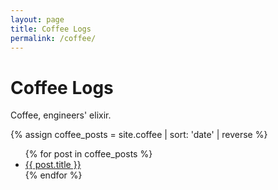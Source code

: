 ```yaml
---
layout: page
title: Coffee Logs
permalink: /coffee/
---
```

# Coffee Logs
Coffee, engineers' elixir.

{% assign coffee_posts = site.coffee | sort: 'date' | reverse %}
<ul>
  {% for post in coffee_posts %}
    <li><a href="{{ post.url }}">{{ post.title }}</a></li>
  {% endfor %}
</ul>
